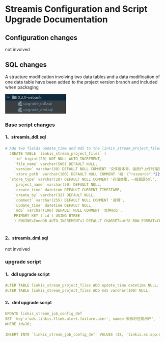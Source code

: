 # Streamis Configuration and Script Upgrade Documentation

## Configuration changes

not involved

## SQL changes

A structure modification involving two data tables and a data modification of one data table have been added to the project version branch and included when packaging

![](../../images/0.3.0/upgrade/upgrade-to-0.3.0.png)

### Base script changes

#### 1、streamis_ddl.sql

```yaml
# Add two fields update_time and md5 to the linkis_stream_project_files table
  CREATE TABLE `linkis_stream_project_files` (
    `id` bigint(20) NOT NULL AUTO_INCREMENT,
    `file_name` varchar(500) DEFAULT NULL,
    `version` varchar(30) DEFAULT NULL COMMENT '文件版本号，由用户上传时指定的',
    `store_path` varchar(100) DEFAULT NULL COMMENT '如：{"resource":"22edar22", "version": "v0001"}',
  `store_type` varchar(20) DEFAULT NULL COMMENT '存储类型，一般就是bml',
    `project_name` varchar(50) DEFAULT NULL,
    `create_time` datetime DEFAULT CURRENT_TIMESTAMP,
    `create_by` varchar(32) DEFAULT NULL,
    `comment` varchar(255) DEFAULT NULL COMMENT '说明',
    `update_time` datetime DEFAULT NULL,
    `md5` varchar(100) DEFAULT NULL COMMENT '文件md5',
    PRIMARY KEY (`id`) USING BTREE
    ) ENGINE=InnoDB AUTO_INCREMENT=1 DEFAULT CHARSET=utf8 ROW_FORMAT=COMPACT COMMENT='项目表';
 
```

#### 2、streamis_dml.sql

not involved

### upgrade script

#### 1、ddl upgrade script

```yaml
ALTER TABLE linkis_stream_project_files ADD update_time datetime NULL;
ALTER TABLE linkis_stream_project_files ADD md5 varchar(100) NULL;
```

#### 2、dml upgrade script

```yaml
UPDATE linkis_stream_job_config_def
SET `key`='wds.linkis.flink.alert.failure.user', name='失败时告警用户', `type`='INPUT', sort=0, description='失败时告警用户', validate_type='None', validate_rule=NULL, `style`='', visiable=1, `level`=1, unit=NULL, default_value='', ref_values='', parent_ref=8, required=0, is_temp=0
WHERE id=16;

INSERT INTO `linkis_stream_job_config_def` VALUES (38, 'linkis.ec.app.manage.mode', '管理模式', 'SELECT', 3, 'EngineConn管理模式', 'None', NULL, '', 1, 1, NULL, 'attach', 'detach,attach', 8, 0, 0);

```

